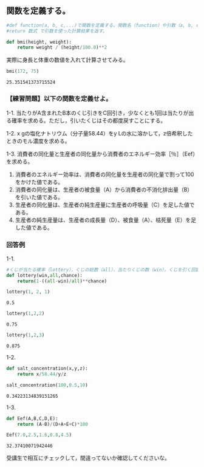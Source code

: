 
## 関数を定義する。


```python
#def function(a, b, c,...)で関数を定義する。関数名（function）や引数（a, b, c,...）は任意。
#return 数式 で引数を使った計算結果を返す。

def bmi(height, weight):
    return weight / (height/100.0)**2
```

実際に身長と体重の数値を入れて計算させてみる。


```python
bmi(172, 75)
```




    25.351541373715524



### 【練習問題】以下の関数を定義せよ。

1-1. 当たりがA含まれたB本のくじ引きをC回引き，少なくとも1回は当たりが出る確率を求める。ただし，引いたくじはその都度戻すことにする。

1-2. x gの塩化ナトリウム（分子量58.44）をy Lの水に溶かして，z倍希釈したときのモル濃度を求める。

1-3. 消費者の同化量と生産者の同化量から消費者のエネルギー効率［％］（Eef）を求める。  
1. 消費者のエネルギー効率は、消費者の同化量を生産者の同化量で割って100をかけた値である。  
2. 消費者の同化量は、生産者の被食量（A）から消費者の不消化排出量（B）を引いた値である。  
3. 生産者の同化量は、生産者の純生産量に生産者の呼吸量（C）を足した値である。  
4. 生産者の純生産量は、生産者の成長量（D）、被食量（A）、枯死量（E）を足した値である。

### 回答例

1-1.


```python
#くじが当たる確率（lottery），くじの総数（all），当たりくじの数（win），くじを引く回数（chance）とする。
def lottery(win,all,chance):
    return(1-((all-win)/all)**chance)
```


```python
lottery(1, 2, 1)
```




    0.5




```python
lottery(1,2,2)
```




    0.75




```python
lottery(1,2,3)
```




    0.875



1-2.


```python
def salt_concentration(x,y,z):
    return x/58.44/y/z
```


```python
salt_concentration(100,0.5,10)
```




    0.34223134839151265



1-3.


```python
def Eef(A,B,C,D,E):
    return (A-B)/(D+A+E+C)*100
```


```python
Eef(7.0,2.5,1.6,0.8,4.5)
```




    32.37410071942446



受講生で相互にチェックして，間違ってないか確認してくださいな。
